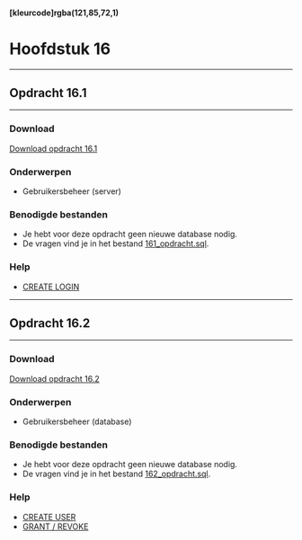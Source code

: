 #### [kleurcode]rgba(121,85,72,1)

# Hoofdstuk 16

---
## Opdracht 16.1
---

### Download
<a href="https://elo.kw1c.nl/CMS/Studie/811%20ICT-Academie/811%20VakkenInhoud/%5BB.26%20SQL%5D%20SQL%20%20Databases/25187%20%C2%A0%20Applicatie-%20en%20mediaontwikkelaar/Periode%2007/Productie/02.%20Opdrachten/Hoofdstuk%2016/Opdracht%2016.1.pdf" target="_blank">Download opdracht 16.1</a>

### Onderwerpen
*   Gebruikersbeheer (server)

### Benodigde bestanden
*   Je hebt voor deze opdracht geen nieuwe database nodig.
*	De vragen vind je in het bestand <a href="https://elo.kw1c.nl/CMS/Studie/811%20ICT-Academie/811%20VakkenInhoud/%5BB.26%20SQL%5D%20SQL%20%20Databases/25187%20%C2%A0%20Applicatie-%20en%20mediaontwikkelaar/Periode%2007/Productie/02.%20Opdrachten/Hoofdstuk%2016/161_opdracht.sql" target="_blank">161_opdracht.sql</a>.

### Help
*   <a href="https://www.techonthenet.com/sql_server/users/create_login.php" target="_blank">CREATE LOGIN</a>

---
## Opdracht 16.2
---

### Download
<a href="https://elo.kw1c.nl/CMS/Studie/811%20ICT-Academie/811%20VakkenInhoud/%5BB.26%20SQL%5D%20SQL%20%20Databases/25187%20%C2%A0%20Applicatie-%20en%20mediaontwikkelaar/Periode%2007/Productie/02.%20Opdrachten/Hoofdstuk%2016/Opdracht%2016.2.pdf" target="_blank">Download opdracht 16.2</a>

### Onderwerpen
*   Gebruikersbeheer (database)

### Benodigde bestanden
*   Je hebt voor deze opdracht geen nieuwe database nodig.
*	De vragen vind je in het bestand <a href="https://elo.kw1c.nl/CMS/Studie/811%20ICT-Academie/811%20VakkenInhoud/%5BB.26%20SQL%5D%20SQL%20%20Databases/25187%20%C2%A0%20Applicatie-%20en%20mediaontwikkelaar/Periode%2007/Productie/02.%20Opdrachten/Hoofdstuk%2016/162_opdracht.sql" target="_blank">162_opdracht.sql</a>.

### Help
*   <a href="https://www.techonthenet.com/sql_server/users/create_user.php" target="_blank">CREATE USER</a>
*   <a href="https://www.techonthenet.com/sql_server/grant_revoke.php" target="_blank">GRANT / REVOKE</a>

